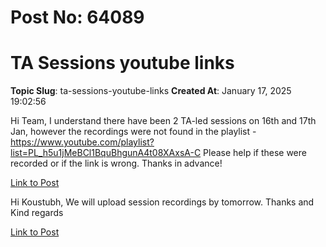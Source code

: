 # Post No: 64089
# TA Sessions youtube links
**Topic Slug**: ta-sessions-youtube-links
**Created At**: January 17, 2025 19:02:56

Hi Team,
I understand there have been 2 TA-led sessions on 16th and 17th Jan, however the recordings were not found in the playlist - <a href="https://www.youtube.com/playlist?list=PL_h5u1jMeBCl1BquBhgunA4t08XAxsA-C" rel="noopener nofollow ugc">https://www.youtube.com/playlist?list=PL_h5u1jMeBCl1BquBhgunA4t08XAxsA-C</a>
Please help if these were recorded or if the link is wrong. Thanks in advance!

[Link to Post](https://discourse.onlinedegree.iitm.ac.in/t/ta-sessions-youtube-links/581388)

Hi Koustubh,
We will upload session recordings by tomorrow.
Thanks and Kind regards

[Link to Post](https://discourse.onlinedegree.iitm.ac.in/t/ta-sessions-youtube-links/581404)

